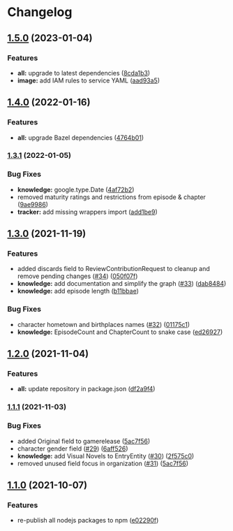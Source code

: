 # Changelog

## [1.5.0](https://www.github.com/animeapis/api-nodejs-client/compare/knowledge-v1.4.0...knowledge-v1.5.0) (2023-01-04)


### Features

* **all:** upgrade to latest dependencies ([8cda1b3](https://www.github.com/animeapis/api-nodejs-client/commit/8cda1b3c9ddb876cbbcf6b5d89cf5f6d0f5aa0ad))
* **image:** add IAM rules to service YAML ([aad93a5](https://www.github.com/animeapis/api-nodejs-client/commit/aad93a57012872a5f1d0972505c7ba642d31b451))

## [1.4.0](https://www.github.com/animeapis/api-nodejs-client/compare/knowledge-v1.3.1...knowledge-v1.4.0) (2022-01-16)


### Features

* **all:** upgrade Bazel dependencies ([4764b01](https://www.github.com/animeapis/api-nodejs-client/commit/4764b01edd2eae7cf1fc3b7d384f94598393ba8f))

### [1.3.1](https://www.github.com/animeapis/api-nodejs-client/compare/knowledge-v1.3.0...knowledge-v1.3.1) (2022-01-05)


### Bug Fixes

* **knowledge:** google.type.Date ([4af72b2](https://www.github.com/animeapis/api-nodejs-client/commit/4af72b2ce41a4eeb18c687f78fc0e20ee00c5e5e))
* removed maturity ratings and restrictions from episode & chapter ([9ae9986](https://www.github.com/animeapis/api-nodejs-client/commit/9ae998690d2e8f7270b7dbc0469174fe97a4da0f))
* **tracker:** add missing wrappers import ([add1be9](https://www.github.com/animeapis/api-nodejs-client/commit/add1be944d56c403a68caaecce8ccb2348efdde0))

## [1.3.0](https://www.github.com/animeapis/api-nodejs-client/compare/knowledge-v1.2.0...knowledge-v1.3.0) (2021-11-19)


### Features

* added discards field to ReviewContributionRequest to cleanup and remove pending changes ([#34](https://www.github.com/animeapis/api-nodejs-client/issues/34)) ([050f07f](https://www.github.com/animeapis/api-nodejs-client/commit/050f07f3428a4d0a8dd446c82090799ac5d619a6))
* **knowledge:** add documentation and simplify the graph ([#33](https://www.github.com/animeapis/api-nodejs-client/issues/33)) ([dab8484](https://www.github.com/animeapis/api-nodejs-client/commit/dab8484cf32e11b39a6e0933118d78e421649617))
* **knowledge:** add episode length ([b11bbae](https://www.github.com/animeapis/api-nodejs-client/commit/b11bbae8db8bbc177851009099542c491aa3779e))


### Bug Fixes

* character hometown and birthplaces names ([#32](https://www.github.com/animeapis/api-nodejs-client/issues/32)) ([01175c1](https://www.github.com/animeapis/api-nodejs-client/commit/01175c1cf785e5ba640d05d1eddb270ad7733a31))
* **knowledge:** EpisodeCount and ChapterCount to snake case ([ed26927](https://www.github.com/animeapis/api-nodejs-client/commit/ed26927826a915f9165be19cf22f8c6ce0193359))

## [1.2.0](https://www.github.com/animeapis/api-nodejs-client/compare/knowledge-v1.1.1...knowledge-v1.2.0) (2021-11-04)


### Features

* **all:** update repository in package.json ([df2a9f4](https://www.github.com/animeapis/api-nodejs-client/commit/df2a9f4e1a0f39cee3fb88929f1e775889f21063))

### [1.1.1](https://www.github.com/animeapis/api-nodejs-client/compare/knowledge-v1.1.0...knowledge-v1.1.1) (2021-11-03)


### Bug Fixes

* added Original field to gamerelease ([5ac7f56](https://www.github.com/animeapis/api-nodejs-client/commit/5ac7f56b3c86b3016a86f5df557ae6b16ec8e540))
* character gender field ([#29](https://www.github.com/animeapis/api-nodejs-client/issues/29)) ([6aff526](https://www.github.com/animeapis/api-nodejs-client/commit/6aff526b986d4a459d2a8580f3cf4d298adedb5c))
* **knowledge:** add Visual Novels to EntryEntity ([#30](https://www.github.com/animeapis/api-nodejs-client/issues/30)) ([2f575c0](https://www.github.com/animeapis/api-nodejs-client/commit/2f575c0718f3f66f207973b2bfe24a9110fdd684))
* removed unused field focus in organization ([#31](https://www.github.com/animeapis/api-nodejs-client/issues/31)) ([5ac7f56](https://www.github.com/animeapis/api-nodejs-client/commit/5ac7f56b3c86b3016a86f5df557ae6b16ec8e540))

## [1.1.0](https://www.github.com/animeapis/api-nodejs-client/compare/knowledge-v1.0.0...knowledge-v1.1.0) (2021-10-07)


### Features

* re-publish all nodejs packages to npm ([e02290f](https://www.github.com/animeapis/api-nodejs-client/commit/e02290fa767b60f77fabeabe23697ea51dda791a))
